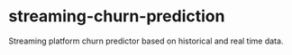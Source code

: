 # streaming-churn-prediction
Streaming platform churn predictor based on historical and real time data.
